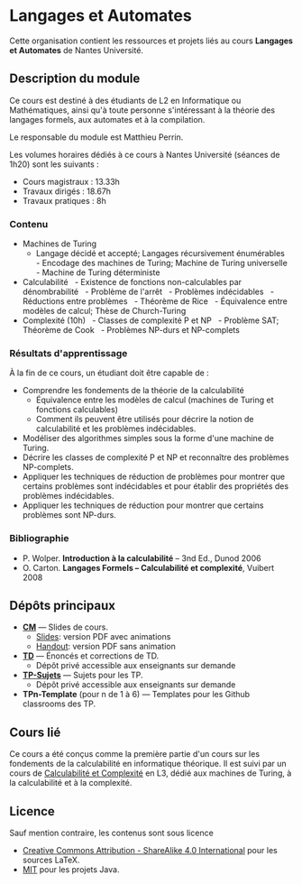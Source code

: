 # Langages et Automates

Cette organisation contient les ressources et projets liés au cours **Langages et Automates** de Nantes Université.

## Description du module

Ce cours est destiné à des étudiants de L2 en Informatique ou Mathématiques, ainsi qu'à toute personne s'intéressant à la théorie des langages formels, aux automates et à la compilation.

Le responsable du module est Matthieu Perrin.

Les volumes horaires dédiés à ce cours à Nantes Université (séances de 1h20) sont les suivants :
- Cours magistraux : 13.33h
- Travaux dirigés : 18.67h
- Travaux pratiques : 8h

### Contenu
- Machines de Turing
  - Langage décidé et accepté; Langages récursivement énumérables
  - Encodage des machines de Turing; Machine de Turing universelle
  - Machine de Turing déterministe
- Calculabilité
  - Existence de fonctions non-calculables par dénombrabilité
  - Problème de l'arrêt
  - Problèmes indécidables
  - Réductions entre problèmes
  - Théorème de Rice
  - Équivalence entre modèles de calcul; Thèse de Church-Turing
- Complexité (10h)
  - Classes de complexité P et NP
  - Problème SAT; Théorème de Cook
  - Problèmes NP-durs et NP-complets

### Résultats d'apprentissage
À la fin de ce cours, un étudiant doit être capable de :
- Comprendre les fondements de la théorie de la calculabilité
  -  Équivalence entre les modèles de calcul (machines de Turing et fonctions calculables)
  -  Comment ils peuvent être utilisés pour décrire la notion de calculabilité et les problèmes indécidables.
- Modéliser des algorithmes simples sous la forme d'une machine de Turing.
- Décrire les classes de complexité P et NP et reconnaître des problèmes NP-complets.
- Appliquer les techniques de réduction de problèmes pour montrer que certains problèmes sont indécidables et pour établir des propriétés des problèmes indécidables.
- Appliquer les techniques de réduction pour montrer que certains problèmes sont NP-durs.

### Bibliographie
- P. Wolper. **Introduction à la calculabilité** – 3nd Ed., Dunod 2006
- O. Carton. **Langages Formels – Calculabilité et complexité**, Vuibert 2008

## Dépôts principaux
- [**CM**](https://github.com/LangagesEtAutomates/CM) — Slides de cours.
  - [Slides](https://LangagesEtAutomates.github.io/CM/slides.pdf): version PDF avec animations
  - [Handout](https://LangagesEtAutomates.github.io/CM/handout.pdf): version PDF sans animation
- [**TD**](https://github.com/LangagesEtAutomates/TD) — Énoncés et corrections de TD.
  - Dépôt privé accessible aux enseignants sur demande
- [**TP-Sujets**](https://github.com/LangagesEtAutomates/TP-Sujets) — Sujets pour les TP.
  - Dépôt privé accessible aux enseignants sur demande
- **TPn-Template** (pour n de 1 à 6) — Templates pour les Github classrooms des TP.

## Cours lié
Ce cours a été conçus comme la première partie d'un cours sur les fondements de la calculabilité en informatique théorique. Il est suivi par un cours de [Calculabilité et Complexité](https://github.com/CalculabiliteEtComplexite) en L3, dédié aux machines de Turing, à la calculabilité et à la complexité. 

## Licence
Sauf mention contraire, les contenus sont sous licence
- [Creative Commons Attribution - ShareAlike 4.0 International](https://creativecommons.org/licenses/by-sa/4.0/) pour les sources LaTeX.
- [MIT](https://opensource.org/licenses/MIT) pour les projets Java.
